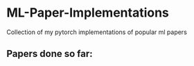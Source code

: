 # ML-Paper-Implementations
Collection of my pytorch implementations of popular ml papers

## Papers done so far:

